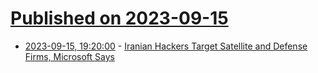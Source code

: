 # [Published on 2023-09-15](index.md)

* [2023-09-15, 19:20:00](https://it.slashdot.org/story/23/09/15/1818233/iranian-hackers-target-satellite-and-defense-firms-microsoft-says?utm_source=rss1.0mainlinkanon&utm_medium=feed) - [Iranian Hackers Target Satellite and Defense Firms, Microsoft Says](https://it.slashdot.org/story/23/09/15/1818233/iranian-hackers-target-satellite-and-defense-firms-microsoft-says?utm_source=rss1.0mainlinkanon&utm_medium=feed)
